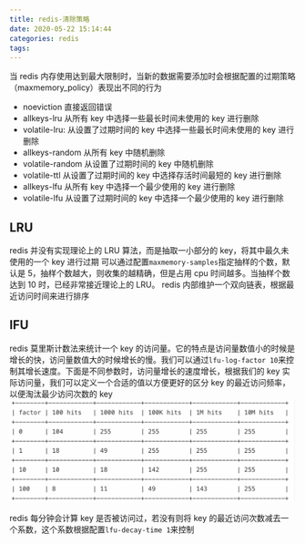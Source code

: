 ```yaml
---
title: redis-清除策略
date: 2020-05-22 15:14:44
categories: redis
tags:
---
```


当 redis 内存使用达到最大限制时，当新的数据需要添加时会根据配置的过期策略（maxmemory_policy）表现出不同的行为

- noeviction 直接返回错误
- allkeys-lru 从所有 key 中选择一些最长时间未使用的 key 进行删除
- volatile-lru: 从设置了过期时间的 key 中选择一些最长时间未使用的 key 进行删除
- allkeys-random 从所有 key 中随机删除
- volatile-random 从设置了过期时间的 key 中随机删除
- volatile-ttl 从设置了过期时间的 key 中选择存活时间最短的 key 进行删除
- allkeys-lfu 从所有 key 中选择一个最少使用的 key 进行删除
- volatile-lfu 从设置了过期时间的 key 中选择一个最少使用的 key 进行删除

## LRU

redis 并没有实现理论上的 LRU 算法，而是抽取一小部分的 key，将其中最久未使用的一个 key 进行过期
可以通过配置`maxmemory-samples`指定抽样的个数，默认是 5，抽样个数越大，则收集的越精确，但是占用 cpu 时间越多。当抽样个数达到 10 时，已经非常接近理论上的 LRU。
redis 内部维护一个双向链表，根据最近访问时间来进行排序

## lFU

redis 莫里斯计数法来统计一个 key 的访问量。它的特点是访问量数值小的时候是增长的快，访问量数值大的时候增长的慢。我们可以通过`lfu-log-factor 10`来控制其增长速度。下面是不同参数时，访问量增长的速度增长，根据我们的 key 实际访问量，我们可以定义一个合适的值以方便更好的区分 key 的最近访问频率，以便淘汰最少访问次数的 key
![redis-清除策略_2020-05-22-17-08-10.png](./vx_images/redis-清除策略_2020-05-22-17-08-10.png)

redis 每分钟会计算 key 是否被访问过，若没有则将 key 的最近访问次数减去一个系数，这个系数根据配置`lfu-decay-time 1`来控制
